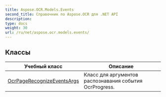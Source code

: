 ```yaml
---
title: Aspose.OCR.Models.Events
second_title: Справочник по Aspose.OCR для .NET API
description: 
type: docs
weight: 30
url: /ru/net/aspose.ocr.models.events/
---
```



## Классы

| Учебный класс | Описание |
| --- | --- |
| [OcrPageRecognizeEventsArgs](./ocrpagerecognizeeventsargs/) | Класс для аргументов распознавания события OcrProgress. |


